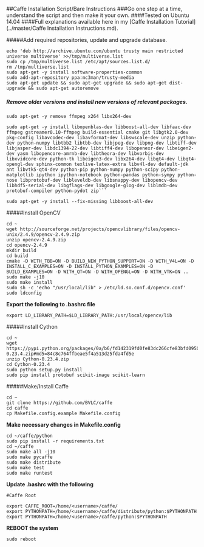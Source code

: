 ##Caffe Installation Script/Bare Instructions
###Go one step at a time, understand the script and then make it your own.
####Tested on Ubuntu 14.04
####Full explanations available here in my [Caffe Installation Tutorial](../master/Caffe Installation Instructions.md).

#####Add required repositories, update and upgrade database.
```
echo 'deb http://archive.ubuntu.com/ubuntu trusty main restricted universe multiverse' >>/tmp/multiverse.list
sudo cp /tmp/multiverse.list /etc/apt/sources.list.d/
rm /tmp/multiverse.list
sudo apt-get -y install software-properties-common
sudo add-apt-repository ppa:mc3man/trusty-media
sudo apt-get update && sudo apt-get upgrade && sudo apt-get dist-upgrade && sudo apt-get autoremove
```
##### Remove older versions and install new versions of relevant packages.
```
sudo apt-get -y remove ffmpeg x264 libx264-dev
```
```
sudo apt-get -y install libopenblas-dev libboost-all-dev libfaac-dev ffmpeg gstreamer0.10-ffmpeg build-essential cmake git libgtk2.0-dev pkg-config libavcodec-dev libavformat-dev libswscale-dev unzip python-dev python-numpy libtbb2 libtbb-dev libjpeg-dev libpng-dev libtiff-dev libjasper-dev libdc1394-22-dev libtiff4-dev libopenexr-dev libeigen2-dev yasm libopencore-amrnb-dev libtheora-dev libvorbis-dev libxvidcore-dev python-tk libeigen3-dev libx264-dev libqt4-dev libqt4-opengl-dev sphinx-common texlive-latex-extra libv4l-dev default-jdk ant libvtk5-qt4-dev python-pip python-numpy python-scipy python-matplotlib ipython ipython-notebook python-pandas python-sympy python-nose libprotobuf-dev libleveldb-dev libsnappy-dev libopencv-dev libhdf5-serial-dev libgflags-dev libgoogle-glog-dev liblmdb-dev protobuf-compiler python-pydot zip```
```
```
sudo apt-get -y install --fix-missing libboost-all-dev
```
#####Install OpenCV
```
cd ~
wget http://sourceforge.net/projects/opencvlibrary/files/opencv-unix/2.4.9/opencv-2.4.9.zip
unzip opencv-2.4.9.zip
cd opencv-2.4.9
mkdir build
cd build
cmake -D WITH_TBB=ON -D BUILD_NEW_PYTHON_SUPPORT=ON -D WITH_V4L=ON -D INSTALL_C_EXAMPLES=ON -D INSTALL_PYTHON_EXAMPLES=ON -D BUILD_EXAMPLES=ON -D WITH_QT=ON -D WITH_OPENGL=ON -D WITH_VTK=ON ..
sudo make -j10
sudo make install
sudo sh -c 'echo "/usr/local/lib" > /etc/ld.so.conf.d/opencv.conf'
sudo ldconfig
```
**Export the following to .bashrc file**
```
export LD_LIBRARY_PATH=$LD_LIBRARY_PATH:/usr/local/opencv/lib
```
#####Install Cython
```
cd ~
wget https://pypi.python.org/packages/0a/b6/fd142319fd0fe83dc266cfe83bfd095bc200fae5190fce0a2482560acb55/Cython-0.23.4.zip#md5=84c8c764ffbeae5f4a513d25fda4fd5e
unzip Cython-0.23.4.zip
cd Cython-0.23.4
sudo python setup.py install
sudo pip install protobuf scikit-image scikit-learn
```
#####Make/Install Caffe
```
cd ~
git clone https://github.com/BVLC/caffe
cd caffe
cp Makefile.config.example Makefile.config
```
**Make necessary changes in Makefile.config**
```
cd ~/caffe/python
sudo pip install -r requirements.txt
cd ~/caffe
sudo make all -j10
sudo make pycaffe
sudo make distribute
sudo make test
sudo make runtest
```
**Update .bashrc with the following**
```
#Caffe Root

export CAFFE_ROOT=/home/<username>/caffe/
export PYTHONPATH=/home/<username>/caffe/distribute/python:$PYTHONPATH
export PYTHONPATH=/home/<username>/caffe/python:$PYTHONPATH
```
**REBOOT the system**
```
sudo reboot
```
